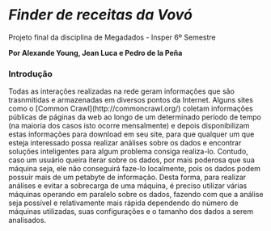 # <i>Finder de receitas da Vovó</i>
Projeto final da disciplina de Megadados - Insper 6º Semestre

<strong> Por Alexande Young, Jean Luca e Pedro de la Peña </strong>

### Introdução

<p> Todas as interações realizadas na rede geram informações que são trasnmitidas e armazenadas em diversos pontos da Internet. Alguns sites como o [Common Crawl](http://commoncrawl.org/) coletam informações públicas de páginas da web ao longo de um determinado período de tempo (na maioria dos casos isto ocorre mensalmente) e depois disponibilizam estas informações para download em seu site, para que qualquer um que esteja interessado possa realizar análises sobre os dados e encontrar soluções inteligentes para algum problema consiga realiza-lo. Contudo, caso um usuário queira iterar sobre os dados, por mais poderosa que sua máquina seja, ele não conseguirá faze-lo localmente, pois os dados podem possuir mais de um petabyte de informação. Desta forma, para realizar análises e evitar a sobrecarga de uma máquina, é preciso utilizar várias máquinas operando em paralelo sobre os dados, fazendo com que a análise seja possível e relativamente mais rápida dependendo do número de máquinas utilizadas, suas configurações e o tamanho dos dados a serem analisados.</p>
  






